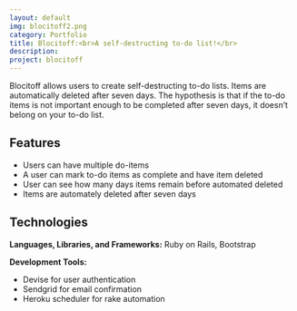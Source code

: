 ```yaml
---
layout: default
img: blocitoff2.png
category: Portfolio
title: Blocitoff:<br>A self-destructing to-do list!</br>
description: 
project: blocitoff
---
```


Blocitoff allows users to create self-destructing to-do lists. Items are automatically deleted after seven days. The hypothesis is that if the to-do items is not important enough to be completed after seven days, it doesn’t belong on your to-do list. 

## Features
* Users can have multiple do-items
* A user can mark to-do items as complete and have item deleted
* User can see how many days items remain before automated deleted 
* Items are automately deleted after seven days

## Technologies

**Languages, Libraries, and Frameworks:** Ruby on Rails, Bootstrap

**Development Tools:** 

* Devise for user authentication
* Sendgrid for email confirmation
* Heroku scheduler for rake automation

